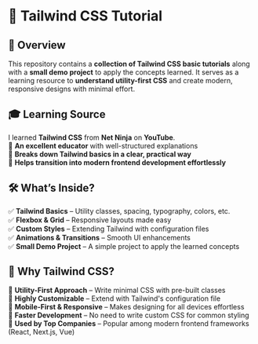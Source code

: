 # 🎨 Tailwind CSS Tutorial  

## 📌 Overview  
This repository contains a **collection of Tailwind CSS basic tutorials** along with a **small demo project** to apply the concepts learned. It serves as a learning resource to **understand utility-first CSS** and create modern, responsive designs with minimal effort.  

## 🎓 Learning Source  
I learned **Tailwind CSS** from **Net Ninja** on **YouTube**.  
🔹 **An excellent educator** with well-structured explanations  
🔹 **Breaks down Tailwind basics in a clear, practical way**  
🔹 **Helps transition into modern frontend development effortlessly**  

## 🛠 What’s Inside?  
✅ **Tailwind Basics** – Utility classes, spacing, typography, colors, etc.  
✅ **Flexbox & Grid** – Responsive layouts made easy  
✅ **Custom Styles** – Extending Tailwind with configuration files  
✅ **Animations & Transitions** – Smooth UI enhancements  
✅ **Small Demo Project** – A simple project to apply the learned concepts  

## 🚀 Why Tailwind CSS?  
🔹 **Utility-First Approach** – Write minimal CSS with pre-built classes  
🔹 **Highly Customizable** – Extend with Tailwind's configuration file  
🔹 **Mobile-First & Responsive** – Makes designing for all devices effortless  
🔹 **Faster Development** – No need to write custom CSS for common styling  
🔹 **Used by Top Companies** – Popular among modern frontend frameworks (React, Next.js, Vue)  

